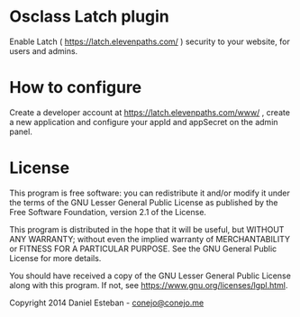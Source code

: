 Osclass Latch plugin
====================

Enable Latch ( https://latch.elevenpaths.com/ ) security to your website, for users and admins.



How to configure
================
Create a developer account at https://latch.elevenpaths.com/www/ , create a new application and configure your appId and appSecret on the admin panel.


License
===

This program is free software: you can redistribute it and/or modify
it under the terms of the GNU Lesser General Public License as published by
the Free Software Foundation, version 2.1 of the License.

This program is distributed in the hope that it will be useful,
but WITHOUT ANY WARRANTY; without even the implied warranty of
MERCHANTABILITY or FITNESS FOR A PARTICULAR PURPOSE.  See the
GNU General Public License for more details.

You should have received a copy of the GNU Lesser General Public License
along with this program.  If not, see <https://www.gnu.org/licenses/lgpl.html>.


Copyright 2014 Daniel Esteban  -  conejo@conejo.me
